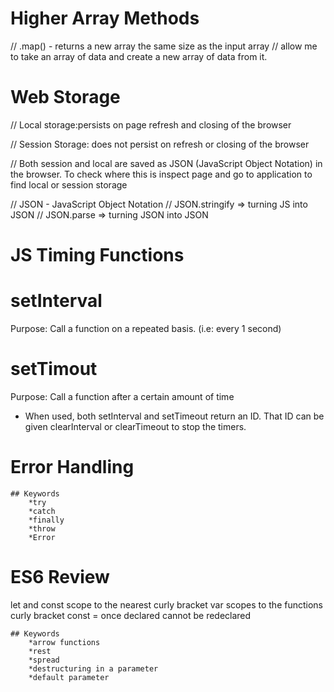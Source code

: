 # Higher Array Methods

// .map() - returns a new array the same size as the input array
// allow me to take an array of data and create a new array of data from it.

# Web Storage

// Local storage:persists on page refresh and closing of the browser

// Session Storage: does not persist on refresh or closing of the browser

// Both session and local are saved as JSON (JavaScript Object Notation) in the browser. To check where this is inspect page and go to application to find local or session storage

// JSON - JavaScript Object Notation
// JSON.stringify => turning JS into JSON
// JSON.parse => turning JSON into JSON

# JS Timing Functions

# setInterval

Purpose: Call a function on a repeated basis. (i.e: every 1 second)

# setTimout

Purpose: Call a function after a certain amount of time

- When used, both setInterval and setTimeout return an ID. That ID can be given clearInterval or clearTimeout to stop the timers.

# Error Handling

    ## Keywords
        *try
        *catch
        *finally
        *throw
        *Error

# ES6 Review

let and const scope to the nearest curly bracket
var scopes to the functions curly bracket
const = once declared cannot be redeclared

    ## Keywords
        *arrow functions
        *rest
        *spread
        *destructuring in a parameter
        *default parameter
